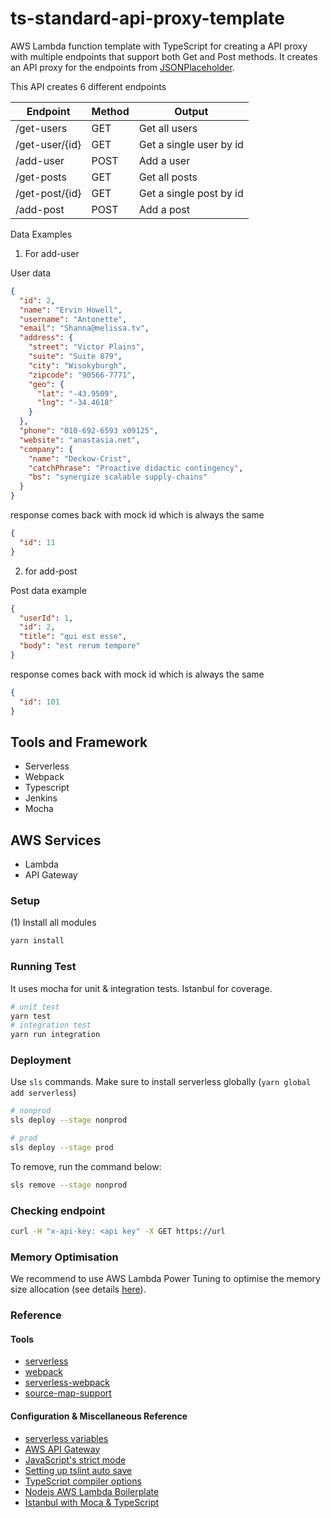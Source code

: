 # ts-standard-api-proxy-template

AWS Lambda function template with TypeScript for creating a API proxy with multiple endpoints that support both Get and Post methods. It creates an API proxy for the endpoints from [JSONPlaceholder](https://jsonplaceholder.typicode.com/).

This API creates 6 different endpoints

| Endpoint       | Method | Output                  |
| -------------- | ------ | ----------------------- |
| /get-users     | GET    | Get all users           |
| /get-user/{id} | GET    | Get a single user by id |
| /add-user      | POST   | Add a user              |
| /get-posts     | GET    | Get all posts           |
| /get-post/{id} | GET    | Get a single post by id |
| /add-post      | POST   | Add a post              |

Data Examples

1. For add-user

User data

```json
{
  "id": 2,
  "name": "Ervin Howell",
  "username": "Antonette",
  "email": "Shanna@melissa.tv",
  "address": {
    "street": "Victor Plains",
    "suite": "Suite 879",
    "city": "Wisokyburgh",
    "zipcode": "90566-7771",
    "geo": {
      "lat": "-43.9509",
      "lng": "-34.4618"
    }
  },
  "phone": "010-692-6593 x09125",
  "website": "anastasia.net",
  "company": {
    "name": "Deckow-Crist",
    "catchPhrase": "Proactive didactic contingency",
    "bs": "synergize scalable supply-chains"
  }
}
```

response comes back with mock id which is always the same

```json
{
  "id": 11
}
```

2. for add-post

Post data example

```json
{
  "userId": 1,
  "id": 2,
  "title": "qui est esse",
  "body": "est rerum tempore"
}
```

response comes back with mock id which is always the same

```json
{
  "id": 101
}
```

## Tools and Framework

- Serverless
- Webpack
- Typescript
- Jenkins
- Mocha

## AWS Services

- Lambda
- API Gateway

### Setup

(1) Install all modules

```bash
yarn install
```

### Running Test

It uses mocha for unit & integration tests. Istanbul for coverage.

```bash
# unit test
yarn test
# integration test
yarn run integration
```

### Deployment

Use `sls` commands. Make sure to install serverless globally (`yarn global add serverless`)

```bash
# nonprod
sls deploy --stage nonprod

# prod
sls deploy --stage prod
```

To remove, run the command below:

```bash
sls remove --stage nonprod
```

### Checking endpoint

```bash
curl -H "x-api-key: <api key" -X GET https://url
```

### Memory Optimisation

We recommend to use AWS Lambda Power Tuning to optimise the memory size allocation (see details [here](https://www.mydatahack.com/how-to-optimise-memory-allocation-for-lambda-functions/)).

### Reference

#### Tools

- [serverless](https://serverless.com/)
- [webpack](https://webpack.js.org/)
- [serverless-webpack](https://github.com/serverless-heaven/serverless-webpack)
- [source-map-support](https://www.npmjs.com/package/source-map-support)

#### Configuration & Miscellaneous Reference

- [serverless variables](https://serverless.com/framework/docs/providers/aws/guide/variables/)
- [AWS API Gateway](https://docs.aws.amazon.com/apigateway/latest/developerguide/apigateway-rest-api.html)
- [JavaScript's strict mode](https://developer.mozilla.org/en-US/docs/Web/JavaScript/Reference/Strict_mode)
- [Setting up tslint auto save](https://www.mydatahack.com/how-to-auto-fix-lint-on-save-with-vs-code-tslint-extension/)
- [TypeScript compiler options](http://www.typescriptlang.org/docs/handbook/compiler-options.html)
- [Nodejs AWS Lambda Boilerplate](https://github.com/mydatahack/nodejs-lambda-serverless-boilerplate)
- [Istanbul with Moca & TypeScript](https://istanbul.js.org/docs/tutorials/typescript/)
